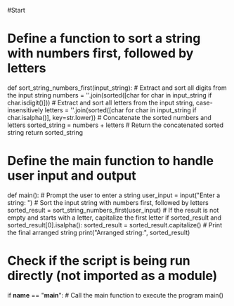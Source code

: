#Start

# Define a function to sort a string with numbers first, followed by letters
def sort_string_numbers_first(input_string):
    # Extract and sort all digits from the input string
    numbers = ''.join(sorted([char for char in input_string if char.isdigit()]))
    # Extract and sort all letters from the input string, case-insensitively
    letters = ''.join(sorted([char for char in input_string if char.isalpha()], key=str.lower))
    # Concatenate the sorted numbers and letters
    sorted_string = numbers + letters
    # Return the concatenated sorted string
    return sorted_string

# Define the main function to handle user input and output
def main():
    # Prompt the user to enter a string
    user_input = input("Enter a string: ")
    # Sort the input string with numbers first, followed by letters
    sorted_result = sort_string_numbers_first(user_input)
    # If the result is not empty and starts with a letter, capitalize the first letter
    if sorted_result and sorted_result[0].isalpha():
        sorted_result = sorted_result.capitalize()
    # Print the final arranged string
    print("Arranged string:", sorted_result)

# Check if the script is being run directly (not imported as a module)
if __name__ == "__main__":
    # Call the main function to execute the program
    main()

